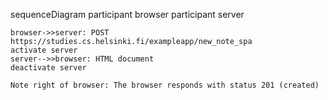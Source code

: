 sequenceDiagram
participant browser
participant server

    browser->>server: POST https://studies.cs.helsinki.fi/exampleapp/new_note_spa
    activate server
    server-->>browser: HTML document
    deactivate server

    Note right of browser: The browser responds with status 201 (created)
